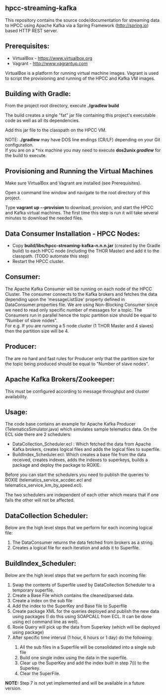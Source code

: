 hpcc-streaming-kafka
----------

This repository contains the source code/documentation for streaming data to HPCC using Apache Kafka
via a Spring Framework (http://spring.io) based HTTP REST server.

Prerequisites:
----------

- VirtualBox - https://www.virtualbox.org
- Vagrant - http://www.vagrantup.com  

VirtualBox is a platform for running virtual machine images.
Vagrant is used to script the provisioning and running of the HPCC and Kafka VM images.

Building with Gradle:
----------
From the project root directory, execute <b>./gradlew build</b> 

The build creates a single "fat" jar file containing this project's executable code as well as all its dependencies.

Add this jar file to the classpath on the HPCC VM.

NOTE:  <b>./gradlew</b> may have DOS line endings (CR/LF) depending on your Git configuration.  
If you are on a *nix machine you may need to execute <b>dos2unix <i>gradlew</i></b> for the build to execute.

Provisioning and Running the Virtual Machines
----------
Make sure VirtualBox and Vagrant are installed (see Prerequisites).

Open a command line window and navigate to the root directory of this project.

Type <b>vagrant up --provision</b> to download, provision, and start the HPCC and Kafka
virtual machines.  The first time this step is run it will take several minutes to download
the needed files.
 
Data Consumer Installation - HPCC Nodes:
----------
- Copy <b>build/libs/hpcc-streaming-kafka-n.n.n.jar</b> (created by the Gradle build) to each HPCC node 
(including the THOR Master) and add it to the classpath.  (TODO automate this step)
- Restart the HPCC cluster.

Consumer:
----------

The Apache Kafka Consumer will be running on each node of the HPCC Cluster. The consumer connects to the Kafka brokers and fetches the data
depending upon the 'messageListSize' property defined in DataConsumer.properties file. We are using Non-Blocking Consumer since we need to read only specific number of messages for a topic.
The Consumers run in parallel hence the topic partition size should be equal to "Number of slave nodes". <br />
For e.g. If you are running a 5 node cluster (1 THOR Master and 4 slaves) then the partition size will be 4.

Producer:
----------

The are no hard and fast rules for Producer only that the partition size for the topic being produced should be equal to "Number of slave nodes".

Apache Kafka Brokers/Zookeeper:
----------

This must be configured according to message throughput and cluster availability.

Usage:
----------

The code base contains an example for Apache Kafka Producer (TelematicsSimulator.java) which simulates sample telematics data.
On the ECL side there are 2 schedulers: <br />
- DataCollection_Scheduler.ecl : Which fetched the data from Apache Kafka brokers, creates logical files and adds the logical files to superfile.
- BuildIndex_Scheduler.ecl: Which creates a base file from the data received, creates indexes, adds the indexes to superkeys, builds a package and deploy the package to ROXIE.


Before you can start the schedulers you need to publish the queries to ROXIE (telematics_service_accdec.ecl and telematics_service_km_by_speed.ecl).

The two schedulers are independent of each other which means that if one fails the other will not be affected.

DataCollection Scheduler:
----------

Below are the high level steps that we perform for each incoming logical file: <br />
1. The DataConsumer returns the data fetched from brokers as a string. <br />
2. Creates a logical file for each iteration and adds it to Superfile. <br />

BuildIndex_Scheduler:
----------

Below are the high level steps that we perform for each incoming file: <br />
<ol>
<li> Swap the contents of Superfile used by DataCollection Scheduler to a temporary superfile. </li>
<li> Create a Base File which contains the cleaned/parsed data. </li>
<li> Create a index on the sub file </li>
<li> Add the index to the SuperKey and Base file to Superfile </li>
<li> Create package XML for the queries deployed and publish the new data using packages (I do this using SOAPCALL from ECL. It can be done using ecl command line as well). </li>
<li> Roxie Query will pick up the data from Superkey (which will be deployed using package) </li>
<li> After specific time interval (1 hour, 6 hours or 1 day) do the following: </li> 
	<ol> 
		<li> All the sub files in a Superfile will be consolidated into a single sub file </li>
		<li> Build one single index using the data in the superfile. </li>
		<li> Clear up the SuperKey and add the index built in step 7(i) to the Superkey. </li>
	    <li> Clear the SuperFile. </li>
	</ol>
</ol>
<b>NOTE:</b> Step 7 is not yet implemented and will be available in a future version.<br />
